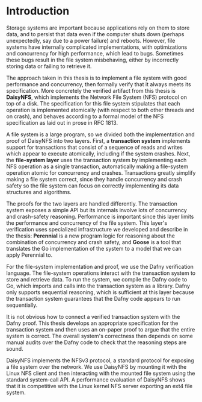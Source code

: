 # Introduction

Storage systems are important because applications rely on them to store data, and to
persist that data even if the computer shuts down (perhaps unexpectedly, say due to
a power failure) and reboots. However, file systems have internally complicated
implementations, with optimizations and concurrency for high performance, which
lead to bugs. Sometimes these bugs result in the file system misbehaving, either
by incorrectly storing data or failing to retrieve it.

The approach taken in this thesis is to implement a file system with good
performance and concurrency, then formally verify that it always meets its
specification. More concretely the verified artifact
from this thesis is **DaisyNFS**, which implements the Network File System (NFS)
protocol on top of a disk. The specification for this file system stipulates
that each operation is implemented atomically (with respect to both other
threads and on crash), and behaves according to a formal model of the NFS
specification as laid out in prose in RFC 1813.

A file system is a large program, so we divided both the implementation and
proof of DaisyNFS into two layers. First, a **transaction system** implements
support for transactions that consist of a sequence of reads and writes which
appear to execute atomically, including if the system crashes. Next, the
**file-system layer** uses the transaction system by implementing each NFS
operation as a single transaction, automatically making a file-system operation
atomic for concurrency and crashes. Transactions greatly simplify making a file
system correct, since they handle concurrency and crash safety so the file
system can focus on correctly implementing its data structures and algorithms.

The proofs for the two layers are handled differently. The transaction system
exposes a simple API but its internals involve lots of concurrency and
crash-safety reasoning. Performance is important since this layer limits the
performance and concurrency of the file system. This layer's verification uses
specialized infrastructure we developed and describe in the thesis:
**Perennial** is a new program logic for reasoning about the combination of
concurrency and crash safety, and **Goose** is a tool that translates the Go
implementation of the system to a model that we can apply Perennial to.

For the file-system implementation and proof, we use the Dafny verification
language. The file-system operations interact with the transaction system to
store and retrieve data. To run the system, we compile the Dafny code to Go,
which imports and calls into the transaction system as a library. Dafny only
supports sequential reasoning, which is sufficient at this layer because the
transaction system guarantees that the Dafny code appears to run sequentially.

It is not obvious how to connect a verified transaction system with the Dafny
proof. This thesis develops an appropriate specification for the transaction
system and then uses an on-paper proof to argue that the entire system is
correct. The overall system's correctness then depends on some manual audits
over the Dafny code to check that the reasoning steps are sound.

DaisyNFS implements the NFSv3 protocol, a standard protocol for exposing a file
system over the network. We use DaisyNFS by mounting it with the Linux NFS
client and then interacting with the mounted file system using the standard
system-call API. A performance evaluation of DaisyNFS shows that it is
competitive with the Linux kernel NFS server exporting an ext4 file system.
